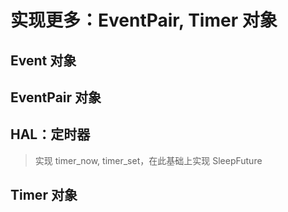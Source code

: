 # 实现更多：EventPair, Timer 对象

## Event 对象

## EventPair 对象

## HAL：定时器

> 实现 timer_now, timer_set，在此基础上实现 SleepFuture

## Timer 对象
